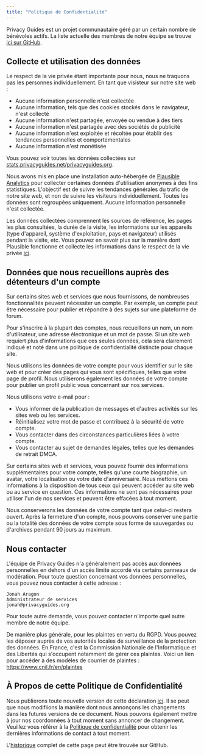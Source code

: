 ```yaml
---
title: "Politique de Confidentialité"
---
```


Privacy Guides est un projet communautaire géré par un certain nombre de bénévoles actifs. La liste actuelle des membres de notre équipe se trouve [ici sur GitHub](https://github.com/orgs/privacyguides/people).

## Collecte et utilisation des données

Le respect de la vie privée étant importante pour nous, nous ne traquons pas les personnes individuellement. En tant que visisteur sur notre site web :

- Aucune information personnelle n'est collectée
- Aucune information, tels que des cookies stockés dans le navigateur, n'est collecté
- Aucune information n'est partagée, envoyée ou vendue à des tiers
- Aucune information n'est partagée avec des sociétés de publicité
- Aucune information n'est exploitée et récoltée pour établir des tendances personnelles et comportementales
- Aucune information n'est monétisée

Vous pouvez voir toutes les données collectées sur [stats.privacyguides.net/privacyguides.org](https://stats.privacyguides.net/privacyguides.org).

Nous avons mis en place une installation auto-hébergée de [Plausible Analytics](https://plausible.io) pour collecter certaines données d'utilisation anonymes à des fins statistiques. L'objectif est de suivre les tendances générales du trafic de notre site web, et non de suivre les visiteurs individuellement. Toutes les données sont regroupées uniquement. Aucune information personnelle n'est collectée.

Les données collectées comprennent les sources de référence, les pages les plus consultées, la durée de la visite, les informations sur les appareils (type d'appareil, système d'exploitation, pays et navigateur) utilisés pendant la visite, etc. Vous pouvez en savoir plus sur la manière dont Plausible fonctionne et collecte les informations dans le respect de la vie privée [ici](https://plausible.io/data-policy).

## Données que nous recueillons auprès des détenteurs d'un compte

Sur certains sites web et services que nous fournissons, de nombreuses fonctionnalités peuvent nécessiter un compte. Par exemple, un compte peut être nécessaire pour publier et répondre à des sujets sur une plateforme de forum.

Pour s'inscrire à la plupart des comptes, nous recueillons un nom, un nom d'utilisateur, une adresse électronique et un mot de passe. Si un site web requiert plus d'informations que ces seules données, cela sera clairement indiqué et noté dans une politique de confidentialité distincte pour chaque site.

Nous utilisons les données de votre compte pour vous identifier sur le site web et pour créer des pages qui vous sont spécifiques, telles que votre page de profil. Nous utiliserons également les données de votre compte pour publier un profil public vous concernant sur nos services.

Nous utilisons votre e-mail pour :

- Vous informer de la publication de messages et d'autres activités sur les sites web ou les services.
- Réinitialisez votre mot de passe et contribuez à la sécurité de votre compte.
- Vous contacter dans des circonstances particulières liées à votre compte.
- Vous contacter au sujet de demandes légales, telles que les demandes de retrait DMCA.

Sur certains sites web et services, vous pouvez fournir des informations supplémentaires pour votre compte, telles qu'une courte biographie, un avatar, votre localisation ou votre date d'anniversaire. Nous mettons ces informations à la disposition de tous ceux qui peuvent accéder au site web ou au service en question. Ces informations ne sont pas nécessaires pour utiliser l'un de nos services et peuvent être effacées à tout moment.

Nous conserverons les données de votre compte tant que celui-ci restera ouvert. Après la fermeture d'un compte, nous pouvons conserver une partie ou la totalité des données de votre compte sous forme de sauvegardes ou d'archives pendant 90 jours au maximum.

## Nous contacter

L'équipe de Privacy Guides n'a généralement pas accès aux données personnelles en dehors d'un accès limité accordé via certains panneaux de modération. Pour toute question concernant vos données personnelles, vous pouvez nous contacter à cette adresse :

```
Jonah Aragon
Administrateur de services
jonah@privacyguides.org
```

Pour toute autre demande, vous pouvez contacter n'importe quel autre membre de notre équipe.

De manière plus générale, pour les plaintes en vertu du RGPD. Vous pouvez les déposer auprès de vos autorités locales de surveillance de la protection des données. En France, c'est la Commission Nationale de l'Informatique et des Libertés qui s'occupent notamment de gérer ces plaintes. Voici un lien pour accéder à des modèles de courrier de plaintes : https://www.cnil.fr/en/plaintes

## À Propos de cette Politique de Confidentialité

Nous publierons toute nouvelle version de cette déclaration [ici](privacy-policy.fr.md). Il se peut que nous modifiions la manière dont nous annonçons les changements dans les futures versions de ce document. Nous pouvons également mettre à jour nos coordonnées à tout moment sans annoncer de changement. Veuillez vous référer à la [Politique de confidentialité](privacy-policy.fr.md) pour obtenir les dernières informations de contact à tout moment.

L'[historique](https://github.com/privacyguides/privacyguides.org/commits/main/docs/about/privacy-policy.fr.md) complet de cette page peut être trouvée sur GitHub.
